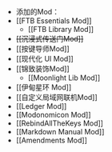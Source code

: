 - 添加的Mod：
- [[FTB Essentials Mod]]
  - [[FTB Library Mod]]
- ~~[[沉浸式传送门Mod]]~~
- [[按键导师Mod]]
- [[现代化 UI Mod]]
- [[锦致装饰Mod]]
  - [[Moonlight Lib Mod]]
- [[伊甸星环 Mod]]
- [[自定义局域网联机Mod]]
- [[Ledger Mod]]
- [[Modonomicon Mod]]
- [[RebindAllTheKeys Mod]]
- [[Markdown Manual Mod]]
- [[Amendments Mod]]